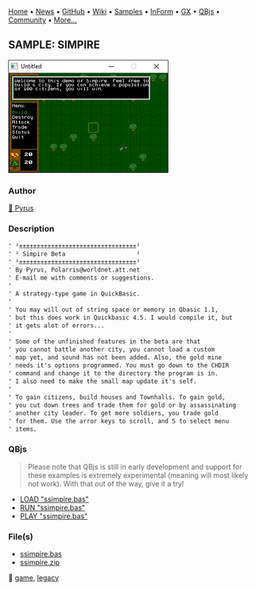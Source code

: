 [Home](https://qb64.com) • [News](../../news.md) • [GitHub](https://github.com/QB64Official/qb64) • [Wiki](https://github.com/QB64Official/qb64/wiki) • [Samples](../../samples.md) • [InForm](../../inform.md) • [GX](../../gx.md) • [QBjs](../../qbjs.md) • [Community](../../community.md) • [More...](../../more.md)

## SAMPLE: SIMPIRE

![screenshot.png](img/screenshot.png)

### Author

[🐝 Pyrus](../pyrus.md) 

### Description

```text
' ²±±±±±±±±±±±±±±±±±±±±±±±±±±±±±±±±±²
' ² Simpire Beta                    ²
' ²±±±±±±±±±±±±±±±±±±±±±±±±±±±±±±±±±²
' By Pyrus, Polarris@worldnet.att.net
' E-mail me with comments or suggestions.
'
' A strategy-type game in QuickBasic.
'
' You may will out of string space or memory in Qbasic 1.1,
' but this does work in Quickbasic 4.5. I would compile it, but
' it gets alot of errors...
'
' Some of the unfinished features in the beta are that
' you cannot battle another city, you cannot load a custom
' map yet, and sound has not been added. Also, the gold mine
' needs it's options programmed. You must go down to the CHDIR
' command and change it to the directory the program is in.
' I also need to make the small map update it's self.
'
' To gain citizens, build houses and Townhalls. To gain gold,
' you cut down trees and trade them for gold or by assassinating
' another city leader. To get more soldiers, you trade gold
' for them. Use the arror keys to scroll, and S to select menu
' items.
```

### QBjs

> Please note that QBjs is still in early development and support for these examples is extremely experimental (meaning will most likely not work). With that out of the way, give it a try!

* [LOAD "ssimpire.bas"](https://v6p9d9t4.ssl.hwcdn.net/html/5963335/index.html?src=https://qb64.com/samples/simpire/src/ssimpire.bas)
* [RUN "ssimpire.bas"](https://v6p9d9t4.ssl.hwcdn.net/html/5963335/index.html?mode=auto&src=https://qb64.com/samples/simpire/src/ssimpire.bas)
* [PLAY "ssimpire.bas"](https://v6p9d9t4.ssl.hwcdn.net/html/5963335/index.html?mode=play&src=https://qb64.com/samples/simpire/src/ssimpire.bas)

### File(s)

* [ssimpire.bas](src/ssimpire.bas)
* [ssimpire.zip](src/ssimpire.zip)

🔗 [game](../game.md), [legacy](../legacy.md)
